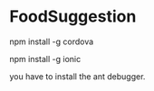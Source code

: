 # FoodSuggestion

npm install -g cordova

npm install -g ionic

you have to install the ant debugger.
